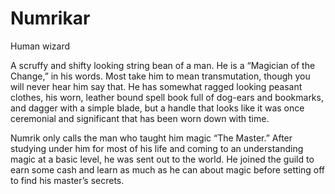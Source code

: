 # Numrikar

Human wizard

A scruffy and shifty looking string bean of a man. He is a “Magician of the Change,” in his words. Most take him to mean transmutation, though you will never hear him say that. He has somewhat ragged looking peasant clothes, his worn, leather bound spell book full of dog-ears and bookmarks, and dagger with a simple blade, but a handle that looks like it was once ceremonial and significant that has been worn down with time.

Numrik only calls the man who taught him magic “The Master.” After studying under him for most of his life and coming to an understanding magic at a basic level, he was sent out to the world. He joined the guild to earn some cash and learn as much as he can about magic before setting off to find his master’s secrets.
